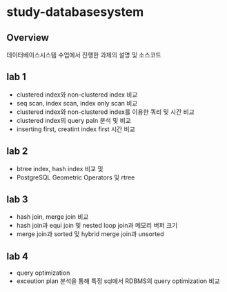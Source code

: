 # study-databasesystem
## Overview
데이터베이스시스템 수업에서 진행한 과제의 설명 및 소스코드

## lab 1
- clustered index와 non-clustered index 비교
- seq scan, index scan, index only scan 비교
- clustered index와 non-clustered index를 이용한 쿼리 및 시간 비교
- clustered index의 query paln 분석 및 비교
- inserting first, creatint index first 시간 비교

## lab 2
- btree index, hash index 비교 및 
- PostgreSQL Geometric Operators 및 rtree

## lab 3
- hash join, merge join 비교
- hash join과 equi join 및 nested loop join과 메모리 버퍼 크기
- merge join과 sorted 및 hybrid merge join과 unsorted

## lab 4
- query optimization
- exceution plan 분석을 통해 특정 sql에서 RDBMS의 query optimization 비교
